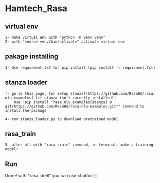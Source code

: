 # Hamtech_Rasa
## virtual env
    1- make virtual env with "python -m venv venv"
    2- with "source venv/bin/activate" activate virtual env
## pakage installing
    3- Use requirment.txt for pip install (pip install -r requirment.txt)
## stanza loader
    !- go to this page, for setup stanza!(https://github.com/RasaHQ/rasa-nlu-examples) (if stanza isn't corectly installed!)
        Use "pip install "rasa_nlu_examples[stanza] @ git+https://github.com/RasaHQ/rasa-nlu-examples.git"" command to install the package

    4- run stanza_loader.py to download pretrained model
## rasa_train
    5- after all with "rasa train" command, in terminal, make a training model!
## Run
Done! with "rasa shell" you can use chatbot :)